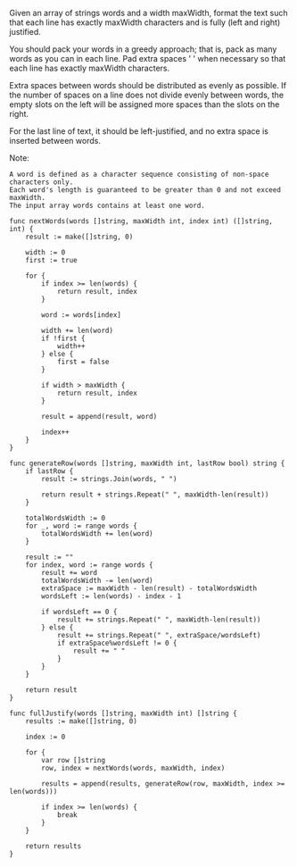 Given an array of strings words and a width maxWidth, format the text such that each line has exactly maxWidth characters and is fully (left and right) justified.

You should pack your words in a greedy approach; that is, pack as many words as you can in each line. Pad extra spaces ' ' when necessary so that each line has exactly maxWidth characters.

Extra spaces between words should be distributed as evenly as possible. If the number of spaces on a line does not divide evenly between words, the empty slots on the left will be assigned more spaces than the slots on the right.

For the last line of text, it should be left-justified, and no extra space is inserted between words.

Note:

    A word is defined as a character sequence consisting of non-space characters only.
    Each word's length is guaranteed to be greater than 0 and not exceed maxWidth.
    The input array words contains at least one word.



```
func nextWords(words []string, maxWidth int, index int) ([]string, int) {
	result := make([]string, 0)

	width := 0
	first := true

	for {
		if index >= len(words) {
			return result, index
		}

		word := words[index]

		width += len(word)
		if !first {
			width++
		} else {
			first = false
		}

		if width > maxWidth {
			return result, index
		}

		result = append(result, word)

		index++
	}
}

func generateRow(words []string, maxWidth int, lastRow bool) string {
	if lastRow {
		result := strings.Join(words, " ")

		return result + strings.Repeat(" ", maxWidth-len(result))
	}

	totalWordsWidth := 0
	for _, word := range words {
		totalWordsWidth += len(word)
	}

	result := ""
	for index, word := range words {
		result += word
		totalWordsWidth -= len(word)
		extraSpace := maxWidth - len(result) - totalWordsWidth
		wordsLeft := len(words) - index - 1

		if wordsLeft == 0 {
			result += strings.Repeat(" ", maxWidth-len(result))
		} else {
			result += strings.Repeat(" ", extraSpace/wordsLeft)
			if extraSpace%wordsLeft != 0 {
				result += " "
			}
		}
	}

	return result
}

func fullJustify(words []string, maxWidth int) []string {
	results := make([]string, 0)

	index := 0

	for {
		var row []string
		row, index = nextWords(words, maxWidth, index)

		results = append(results, generateRow(row, maxWidth, index >= len(words)))

		if index >= len(words) {
			break
		}
	}

	return results
}
```